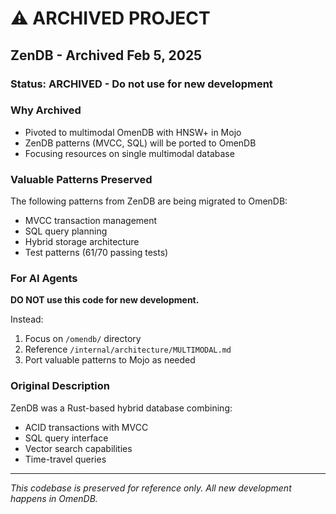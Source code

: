 # ⚠️ ARCHIVED PROJECT

## ZenDB - Archived Feb 5, 2025

### Status: ARCHIVED - Do not use for new development

### Why Archived
- Pivoted to multimodal OmenDB with HNSW+ in Mojo
- ZenDB patterns (MVCC, SQL) will be ported to OmenDB
- Focusing resources on single multimodal database

### Valuable Patterns Preserved
The following patterns from ZenDB are being migrated to OmenDB:
- MVCC transaction management
- SQL query planning
- Hybrid storage architecture
- Test patterns (61/70 passing tests)

### For AI Agents
**DO NOT use this code for new development.**

Instead:
1. Focus on `/omendb/` directory
2. Reference `/internal/architecture/MULTIMODAL.md`
3. Port valuable patterns to Mojo as needed

### Original Description
ZenDB was a Rust-based hybrid database combining:
- ACID transactions with MVCC
- SQL query interface
- Vector search capabilities
- Time-travel queries

---
*This codebase is preserved for reference only. All new development happens in OmenDB.*
